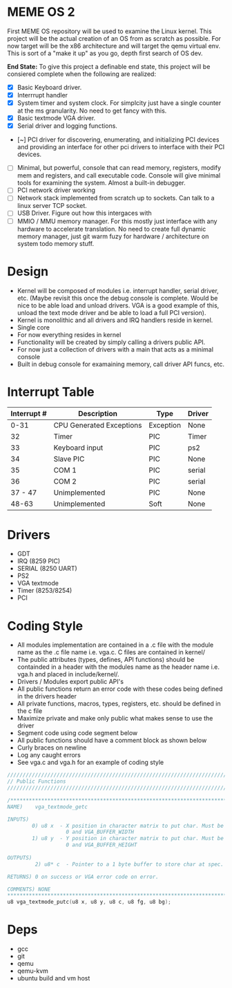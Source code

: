 # MEME OS 2
First MEME OS repository will be used to examine the Linux kernel. This project
will be the actual creation of an OS from as scratch as possible. For now
target will be the x86 architecture and will target the qemu virtual env.
This is sort of a "make it up" as you go, depth first search of OS dev.

**End State:** To give this project a definable end state, this project will be consiered complete when the following are realized:
* [X] Basic Keyboard driver.
* [X] Interrrupt handler
* [X] System timer and system clock. For simplcity just have a single counter
      at the ms granularity. No need to get fancy with this.
* [X] Basic textmode VGA driver.
* [X] Serial driver and logging functions.
* [~] PCI driver for discovering, enumerating, and initializing PCI devices and
      providing an interface for other pci drivers to interface with their PCI
      devices.
* [ ] Minimal, but powerful, console that can read memory, registers, modify mem
  and registers, and call executable code. Console will give minimal tools for
  examining the system. Almost a built-in debugger.
* [ ] PCI network driver working
* [ ] Network stack implemented from scratch up to sockets. Can talk to a linux 
  server TCP socket.
* [ ] USB Driver. Figure out how this intergaces with 
* [ ] MMIO / MMU memory manager. For this mostly just interface with any hardware
  to accelerate translation. No need to create full dynamic memory manager,
  just git warm fuzy for hardware / architecture on system todo memory stuff.

# Design
- Kernel will be composed of modules i.e. interrupt handler, serial driver,
  etc. (Maybe revisit this once the debug console is complete. Would be nice
  to be able load and unload drivers. VGA is a good example of this, unload
  the text mode driver and be able to load a full PCI version).
- Kernel is monolithic and all drivers and IRQ handlers reside in kernel.
- Single core
- For now everything resides in kernel
- Functionality will be created by simply calling a drivers public API.
- For now just a collection of drivers with a main that acts as a minimal
  console
- Built in debug console for examaining memory, call driver API funcs, etc.

# Interrupt Table

| Interrupt #      | Description                    | Type        | Driver |
| -----------      | -----------                    | ----------- | ----------- |
| 0-31             | CPU Generated Exceptions       | Exception   | None  |
| 32               | Timer                          | PIC         | Timer |
| 33               | Keyboard input                 | PIC         | ps2   |
| 34               | Slave PIC                      | PIC         | None  |
| 35               | COM 1                          | PIC         | serial |
| 36               | COM 2                          | PIC         | serial |
| 37 - 47          | Unimplemented                  | PIC         | None   |
| 48-63            | Unimplemented                  | Soft        | None   |

# Drivers
- GDT
- IRQ (8259 PIC)
- SERIAL (8250 UART)
- PS2
- VGA textmode
- Timer (8253/8254)
- PCI

# Coding Style
- All modules implementation are contained in a .c file with the module name
  as the .c file name i.e. vga.c. C files are contained in kernel/
- The public attributes (types, defines, API functions) should be containded
  in a header with the modules name as the header name i.e. vga.h and placed
  in include/kernel/.
- Drivers / Modules export public API's
- All public functions return an error code with these codes being defined in
  the drivers header
- All private functions, macros, types, registers, etc. should be defined in
  the c file
- Maximize private and make only public what makes sense to use the driver
- Segment code using code segment below
- All public functions should have a comment block as shown below
- Curly braces on newline
- Log any caught errors
- See vga.c and vga.h for an example of coding style
~~~C
///////////////////////////////////////////////////////////////////////////////
// Public Functions
///////////////////////////////////////////////////////////////////////////////

/******************************************************************************
NAME)    vga_textmode_getc

INPUTS)  
        0) u8 x  - X position in character matrix to put char. Must be between 
                   0 and VGA_BUFFER_WIDTH
        1) u8 y  - Y position in character matrix to put char. Must be between 
                   0 and VGA_BUFFER_HEIGHT
        
OUTPUTS)
         2) u8* c  - Pointer to a 1 byte buffer to store char at spec. loc.

RETURNS) 0 on success or VGA error code on error.

COMMENTS) NONE
******************************************************************************/
u8 vga_textmode_putc(u8 x, u8 y, u8 c, u8 fg, u8 bg);
~~~

# Deps
- gcc
- git
- qemu
- qemu-kvm
- ubuntu build and vm host